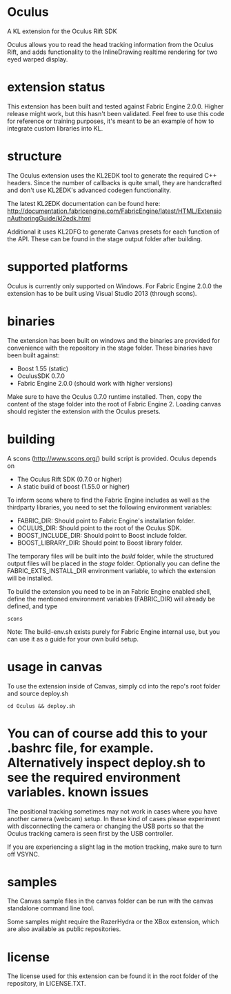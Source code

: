 Oculus
=========
A KL extension for the Oculus Rift SDK

Oculus allows you to read the head tracking information from the Oculus Rift, and adds functionality to the InlineDrawing realtime rendering for two eyed warped display.

extension status
================

This extension has been built and tested against Fabric Engine 2.0.0. Higher release might work, but this hasn't been validated. Feel free to use this code for reference or training purposes, it's meant to be an example of how to integrate custom libraries into KL.

structure
=========

The Oculus extension uses the KL2EDK tool to generate the required C++ headers. Since the number of callbacks is quite small, they are handcrafted and don't use KL2EDK's advanced codegen functionality.

The latest KL2EDK documentation can be found here: http://documentation.fabricengine.com/FabricEngine/latest/HTML/ExtensionAuthoringGuide/kl2edk.html

Additional it uses KL2DFG to generate Canvas presets for each function of the API. These can be found in the stage output folder after building.

supported platforms
===================

Oculus is currently only supported on Windows.
For Fabric Engine 2.0.0 the extension has to be built using Visual Studio 2013 (through scons).

binaries
========

The extension has been built on windows and the binaries are provided for convenience with the repository in the stage folder. These binaries have been built against:
- Boost 1.55 (static)
- OculusSDK 0.7.0
- Fabric Engine 2.0.0 (should work with higher versions)

Make sure to have the Oculus 0.7.0 runtime installed. Then, copy the content of the stage folder into the root of Fabric Engine 2. Loading canvas should register the extension with the Oculus presets.

building
========

A scons (http://www.scons.org/) build script is provided. Oculus depends on
* The Oculus Rift SDK (0.7.0 or higher)
* A static build of boost (1.55.0 or higher)

To inform scons where to find the Fabric Engine includes as well as the thirdparty libraries, you need to set the following environment variables:

* FABRIC_DIR: Should point to Fabric Engine's installation folder.
* OCULUS_DIR: Should point to the root of the Oculus SDK.
* BOOST_INCLUDE_DIR: Should point to Boost include folder.
* BOOST_LIBRARY_DIR: Should point to Boost library folder.

The temporary files will be built into the *build* folder, while the structured output files will be placed in the *stage* folder. Optionally you can define the FABRIC_EXTS_INSTALL_DIR environment variable, to which the extension will be installed.

To build the extension you need to be in an Fabric Engine enabled shell, define the mentioned environment variables (FABRIC_DIR) will already be defined, and type

    scons

Note: The build-env.sh exists purely for Fabric Engine internal use, but you can use it as a guide for your own build setup.

usage in canvas
==================

To use the extension inside of Canvas, simply cd into the repo's root folder and source deploy.sh

    cd Oculus && deploy.sh

You can of course add this to your .bashrc file, for example. Alternatively inspect deploy.sh to see the required environment variables.
known issues
============

The positional tracking sometimes may not work in cases where you have another camera (webcam) setup. In these kind of cases please experiment with disconnecting the camera or changing the USB ports so that the Oculus tracking camera is seen first by the USB controller.

If you are experiencing a slight lag in the motion tracking, make sure to turn off VSYNC.

samples
=======

The Canvas sample files in the canvas folder can be run with the canvas standalone command line tool.

Some samples might require the RazerHydra or the XBox extension, which are also available as public repositories.

license
==========

The license used for this extension can be found it in the root folder of the repository, in LICENSE.TXT.
